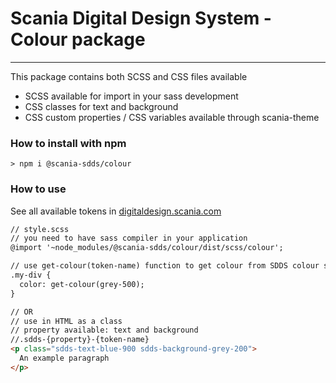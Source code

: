 # Scania Digital Design System - Colour package

---

This package contains both SCSS and CSS files available
- SCSS available for import in your sass development
- CSS classes for text and background
- CSS custom properties / CSS variables available through scania-theme

### How to install with npm

```shell
> npm i @scania-sdds/colour
```

### How to use

See all available tokens in [digitaldesign.scania.com](https://digitaldesign.scania.com/foundation/colours/specification)

```html
// style.scss
// you need to have sass compiler in your application
@import '~node_modules/@scania-sdds/colour/dist/scss/colour';

// use get-colour(token-name) function to get colour from SDDS colour scale
.my-div {
  color: get-colour(grey-500);
}

// OR
// use in HTML as a class
// property available: text and background
//.sdds-{property}-{token-name}
<p class="sdds-text-blue-900 sdds-background-grey-200">
  An example paragraph
</p>
```




